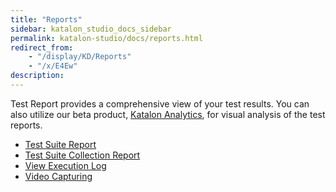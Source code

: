 ```yaml
---
title: "Reports" 
sidebar: katalon_studio_docs_sidebar
permalink: katalon-studio/docs/reports.html 
redirect_from:
    - "/display/KD/Reports"
    - "/x/E4Ew"
description: 
---
```

Test Report provides a comprehensive view of your test results. You can also utilize our beta product, [Katalon Analytics](/display/KD/Katalon+Analytics+%28Beta%29+Integration), for visual analysis of the test reports. 

*   [Test Suite Report](/display/KD/Test+Suite+Report)
*   [Test Suite Collection Report](/display/KD/Test+Suite+Collection+Report)
*   [View Execution Log](/display/KD/View+Execution+Log)
*   [Video Capturing](/display/KD/Video+Capturing)